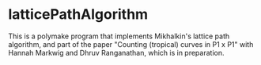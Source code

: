 # latticePathAlgorithm
This is a polymake program that implements Mikhalkin's lattice path algorithm, and part of the paper "Counting (tropical) curves in P1 x P1" with Hannah Markwig and Dhruv Ranganathan, which is in preparation. 
